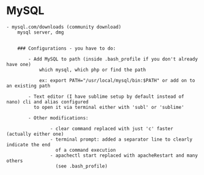 # MySQL

	- mysql.com/downloads (community download)
		mysql server, dmg


		### Configurations - you have to do: 

			- Add MySQL to path (inside .bash_profile if you don't already have one)
				which mysql, which php or find the path

				ex: export PATH="/usr/local/mysql/bin:$PATH" or add on to an existing path

			- Text editor (I have sublime setup by default instead of nano) cli and alias configured 
			  to open it via terminal either with 'subl' or 'sublime'

			- Other modifications: 

					- clear command replaced with just 'c' faster (actually either one)
					- terminal prompt: added a separator line to clearly indicate the end
					  of a command execution
					- apachectl start replaced with apacheRestart and many others 
					  (see .bash_profile)
